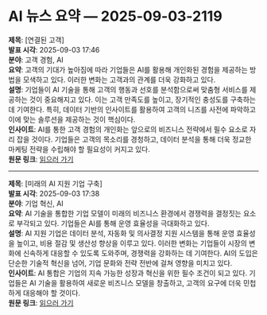 # AI 뉴스 요약 — 2025-09-03-2119

**제목**: [연결된 고객]  
**발표 시각**: 2025-09-03 17:46  
**분야**: 고객 경험, AI  
**요약**: 고객의 기대가 높아짐에 따라 기업들은 AI를 활용해 개인화된 경험을 제공하는 방법을 모색하고 있다. 이러한 변화는 고객과의 관계를 더욱 강화하고 있다.  
**설명**: 기업들이 AI 기술을 통해 고객의 행동과 선호를 분석함으로써 맞춤형 서비스를 제공하는 것이 중요해지고 있다. 이는 고객 만족도를 높이고, 장기적인 충성도를 구축하는 데 기여한다. 특히, 데이터 기반의 인사이트를 활용하여 고객의 니즈를 사전에 파악하고 이에 맞는 솔루션을 제공하는 것이 핵심이다.  
**인사이트**: AI를 통한 고객 경험의 개인화는 앞으로의 비즈니스 전략에서 필수 요소로 자리 잡을 것이다. 기업들은 고객의 목소리를 경청하고, 데이터 분석을 통해 더욱 정교한 마케팅 전략을 수립해야 할 필요성이 커지고 있다.  
**원문 링크**: [읽으러 가기](https://www.technologyreview.com/2025/09/03/1121441/the-connected-customer/)

---

**제목**: [미래의 AI 지원 기업 구축]  
**발표 시각**: 2025-09-03 17:38  
**분야**: 기업 혁신, AI  
**요약**: AI 기술을 통합한 기업 모델이 미래의 비즈니스 환경에서 경쟁력을 결정짓는 요소로 부각되고 있다. 기업들은 AI를 통해 운영 효율성을 극대화하고 있다.  
**설명**: AI 지원 기업은 데이터 분석, 자동화 및 의사결정 지원 시스템을 통해 운영 효율성을 높이고, 비용 절감 및 생산성 향상을 이루고 있다. 이러한 변화는 기업들이 시장의 변화에 신속하게 대응할 수 있도록 도와주며, 경쟁력을 강화하는 데 기여한다. AI의 도입은 단순한 기술적 혁신을 넘어, 기업 문화와 전략 전반에 걸쳐 영향을 미치고 있다.  
**인사이트**: AI 통합은 기업의 지속 가능한 성장과 혁신을 위한 필수 조건이 되고 있다. 기업들은 AI 기술을 활용하여 새로운 비즈니스 모델을 창출하고, 고객의 요구에 더욱 민첩하게 대응해야 할 것이다.  
**원문 링크**: [읽으러 가기](https://www.technologyreview.com/2025/09/03/1122367/building-the-ai-enabled-enterprise-of-the-future/)